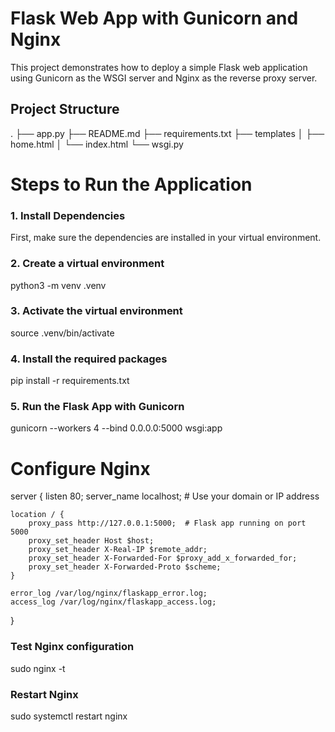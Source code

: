 # Flask Web App with Gunicorn and Nginx

This project demonstrates how to deploy a simple Flask web application using Gunicorn as the WSGI server and Nginx as the reverse proxy server.

## Project Structure
.
├── app.py
├── README.md
├── requirements.txt
├── templates
│   ├── home.html
│   └── index.html
└── wsgi.py

# Steps to Run the Application

### 1. Install Dependencies
First, make sure the dependencies are installed in your virtual environment.

### 2. Create a virtual environment
python3 -m venv .venv

### 3. Activate the virtual environment
source .venv/bin/activate

### 4. Install the required packages
pip install -r requirements.txt

### 5. Run the Flask App with Gunicorn
gunicorn --workers 4 --bind 0.0.0.0:5000 wsgi:app   

# Configure Nginx
server {
    listen 80;
    server_name localhost;  # Use your domain or IP address

    location / {
        proxy_pass http://127.0.0.1:5000;  # Flask app running on port 5000
        proxy_set_header Host $host;
        proxy_set_header X-Real-IP $remote_addr;
        proxy_set_header X-Forwarded-For $proxy_add_x_forwarded_for;
        proxy_set_header X-Forwarded-Proto $scheme;
    }

    error_log /var/log/nginx/flaskapp_error.log;
    access_log /var/log/nginx/flaskapp_access.log;
}

### Test Nginx configuration
sudo nginx -t

### Restart Nginx
sudo systemctl restart nginx
